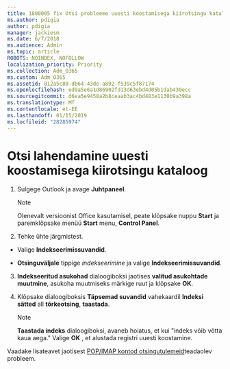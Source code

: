 ```yaml
---
title: 1800005 fix Otsi probleeme uuesti koostamisega kiirotsingu kataloog
ms.author: pdigia
author: pdigia
manager: jackiesm
ms.date: 6/7/2018
ms.audience: Admin
ms.topic: article
ROBOTS: NOINDEX, NOFOLLOW
localization_priority: Priority
ms.collection: Adm_O365
ms.custom: Adm_O365
ms.assetid: 812a5c80-db64-43de-a892-f539c5f87174
ms.openlocfilehash: ed9a5e6a1d86902fd13d63ebd4d05b1dab430ecc
ms.sourcegitcommit: d6ea5e9458a2b8ceaab3ac4bd483e1130b9a398a
ms.translationtype: MT
ms.contentlocale: et-EE
ms.lasthandoff: 01/15/2019
ms.locfileid: "28285974"
---
```

# <a name="fix-search-issues-by-rebuilding-your-instant-search-catalog"></a>Otsi lahendamine uuesti koostamisega kiirotsingu kataloog

1. Sulgege Outlook ja avage **Juhtpaneel**.
    
    > [!NOTE]
    > Olenevalt versioonist Office kasutamisel, peate klõpsake nuppu **Start** ja paremklõpsake menüü **Start** menu, **Control Panel**. 
  
2. Tehke ühte järgmistest.
    
  - Valige **Indekseerimissuvandid**.
    
  - **Otsinguväljale** tippige *indekseerimine* ja valige **Indekseerimissuvandid**.
    
3. **Indekseeritud asukohad** dialoogiboksi jaotises **valitud asukohtade muutmine**, asukoha muutmiseks märkige ruut ja klõpsake **OK**.
    
4. Klõpsake dialoogiboksis **Täpsemad suvandid** vahekaardil **Indeksi sätted** all **tõrkeotsing**, **taastada**.
    
    > [!NOTE]
    > **Taastada indeks** dialoogiboksi, avaneb hoiatus, et kui "indeks võib võtta kaua aega." Valige **OK** , et alustada registri uuesti koostamine. 
  
Vaadake lisateavet jaotisest [POP/IMAP kontod otsingutulemeid](https://support.office.com/article/51c9d2c7-a3db-4358-afdf-50d3a9e57039.aspx)teadaolev probleem.
  

